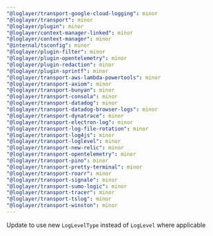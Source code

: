 ```yaml
---
"@loglayer/transport-google-cloud-logging": minor
"@loglayer/transport": minor
"@loglayer/plugin": minor
"@loglayer/context-manager-linked": minor
"@loglayer/context-manager": minor
"@internal/tsconfig": minor
"@loglayer/plugin-filter": minor
"@loglayer/plugin-opentelemetry": minor
"@loglayer/plugin-redaction": minor
"@loglayer/plugin-sprintf": minor
"@loglayer/transport-aws-lambda-powertools": minor
"@loglayer/transport-axiom": minor
"@loglayer/transport-bunyan": minor
"@loglayer/transport-consola": minor
"@loglayer/transport-datadog": minor
"@loglayer/transport-datadog-browser-logs": minor
"@loglayer/transport-dynatrace": minor
"@loglayer/transport-electron-log": minor
"@loglayer/transport-log-file-rotation": minor
"@loglayer/transport-log4js": minor
"@loglayer/transport-loglevel": minor
"@loglayer/transport-new-relic": minor
"@loglayer/transport-opentelemetry": minor
"@loglayer/transport-pino": minor
"@loglayer/transport-pretty-terminal": minor
"@loglayer/transport-roarr": minor
"@loglayer/transport-signale": minor
"@loglayer/transport-sumo-logic": minor
"@loglayer/transport-tracer": minor
"@loglayer/transport-tslog": minor
"@loglayer/transport-winston": minor
---
```


Update to use new `LogLevelType` instead of `LogLevel` where applicable
